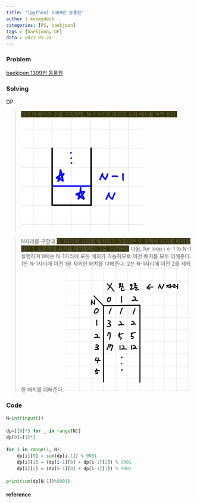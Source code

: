 ```yaml
---
title: "[python] 1309번 동물원"
author : keemgdeok
categories: [PS, baekjoon]
tags : [baekjoon, DP]
data : 2023-01-24
---
```



### Problem
[baekjoon 1309번 동물원](https://www.acmicpc.net/problem/1309)


### Solving
DP
> <span style="background-color:#333300">크기 N 배치의 수를 구하려면, N-1 크기의 마지막 사자 배치를 보면 된다.</span>
![1309](/assets/img/1309_1.png)

> N자리를 구할때 <span style="background-color:#333300"> N-1자리에 사자를 배치하지 않을때는 0, 왼쪽에 사자를 배치할때는 1, 오른쪽에 사자를 배치할때는 2로 구성한다.</span>
> 다음, for loop i ← 1 to N-1 실행하며 0에는 N-1자리에 모든 배치가 가능하므로 이전 배치를 모두 더해준다. 1은 N-1자리에 이전 1을 제외한 배치를 더해준다. 2는 N-1자리에 이전 2를 제외한 배치를 더해준다.
![1309](/assets/img/1309.png)


### Code
```py
N=int(input())

dp=[[0]*3 for _ in range(N)]
dp[0]=[1]*3

for i in range(1, N):
    dp[i][0] = sum(dp[i-1]) % 9901
    dp[i][1] = (dp[i-1][0] + dp[i-1][2]) % 9901
    dp[i][2] = (dp[i-1][0] + dp[i-1][1]) % 9901

print(sum(dp[N-1])%9901)
```


#### reference

